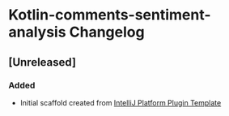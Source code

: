 <!-- Keep a Changelog guide -> https://keepachangelog.com -->

# Kotlin-comments-sentiment-analysis Changelog

## [Unreleased]
### Added
- Initial scaffold created from [IntelliJ Platform Plugin Template](https://github.com/JetBrains/intellij-platform-plugin-template)
